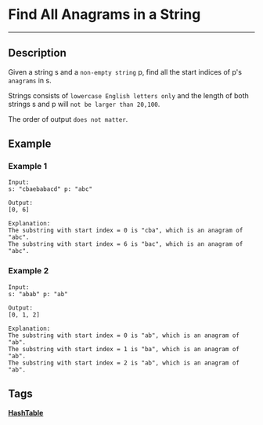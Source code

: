 # Find All Anagrams in a String
-----
## Description
Given a string s and a `non-empty string` p, find all the start indices of p's `anagrams` in s.

Strings consists of `lowercase English letters only` and the length of both strings s and p will `not be larger than 20,100`.

The order of output `does not matter`.

## Example
### Example 1
```
Input:
s: "cbaebabacd" p: "abc"

Output:
[0, 6]

Explanation:
The substring with start index = 0 is "cba", which is an anagram of "abc".
The substring with start index = 6 is "bac", which is an anagram of "abc".
```

### Example 2
```
Input:
s: "abab" p: "ab"

Output:
[0, 1, 2]

Explanation:
The substring with start index = 0 is "ab", which is an anagram of "ab".
The substring with start index = 1 is "ba", which is an anagram of "ab".
The substring with start index = 2 is "ab", which is an anagram of "ab".
```

## Tags
**[HashTable](https://leetcode.com/tag/hash-table)**
